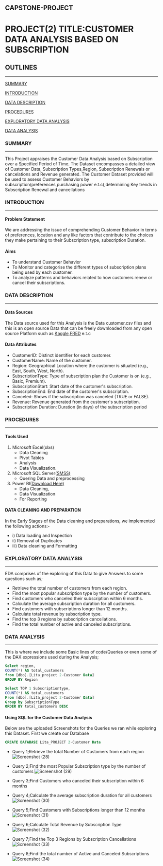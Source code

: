 ## CAPSTONE-PROJECT
# PROJECT(2) TITLE:CUSTOMER DATA ANALYSIS BASED ON SUBSCRIPTION

## OUTLINES
---
[SUMMARY](#summary)

[INTRODUCTION](#introduction)

[DATA DESCRIPTION](#data-description)

[PROCEDURES](#procedures)

[EXPLORATORY DATA ANALYSIS](#exploratory-data-analysis)

[DATA ANALYSIS](#data-analysis)


### SUMMARY
---
This Project appraises the Customer Data Analysis based on Subscription over a Specified Period of Time. The Dataset encompasses a detailed view of Customer Data, Subscription Types,Region, Subscription Renewals or cancelations and Revenue generated. The Customer Dataset provided will be used to assess Customer Behaviors by subscription(preferences,purchasing power e.t.c),determining Key trends in Subscription Renewal and cancellations

### INTRODUCTION
---
#### Problem Statement
We are addressing the issue of comprehending Customer Behavior in terms of preferences, location and any like factors that contribute to the choices they make pertaining to their Subscription type, subscription Duration.

#### Aims
- To understand Customer Behavior
- To Monitor and categorise the different types of subscription plans being used by each customer.
- To analyze patterns and behaviors related to how customers renew or cancel their subscriptions.

### DATA DESCRIPTION 
---
#### Data Sources
The Data source used for this Analysis is the Data customer.csv files and this is an open source Data that can be freely downloaded from any open source Platform such as [Kaggle](https://www.kaggle.com/datasets),[FRED](https://appsource.microsoft.com/en-us/product/office365/wa200003692?tab=overview) e.t.c

#### Data Attributes
  - CustomerID: Distinct identifier for each customer.
  - CustomerName: Name of the customer.
  - Region: Geographical Location where the customer is situated (e.g., East, South, West, North).
  - SubscriptionType: Type of subscription plan the Customer is on (e.g., Basic, Premium).
  - SubscriptionStart: Start date of the customer's subscription.
  - SubscriptionEnd: End date of the customer's subscription.
  - Canceled: Shows if the subscription was canceled (TRUE or FALSE).
  - Revenue: Revenue generated from the customer's subscription.
  - Subscription Duration: Duration (in days) of the subscription period

### PROCEDURES
---
#### Tools Used
1) Microsoft Excel(xlxs)
   - Data Cleaning
   - Pivot Tables
   - Analysis
   - Data Visualization.
2) Microsoft SQL Server([SMSS)](https://www.microsoft.com/en-us/sql-server/sql-server-2022)
   - Quering Data and preprocessing
3) Power BI([Download Here)](https://www.microsoft.com/en-us/download/details.aspx?id=58494)
   - Data Cleaning,
   - Data Visualization
   - For Reporting

#### DATA CLEANING AND PREPARATION
In the Early Stages of the Data cleaning and preparations, we implemented the following actions:-
- i) Data loading and Inspection
- ii) Removal of Duplicates
- iii) Data cleaning and Formatting

### EXPLORATORY DATA ANALYSIS
---
EDA comprises of the exploring of this Data to give Answers to some questions such as;
- Retrieve the total number of customers from each region.
- Find the most popular subscription type by the number of customers.
- Find customers who canceled their subscription within 6 months.
- Calculate the average subscription duration for all customers.
- Find customers with subscriptions longer than 12 months.
- Calculate total revenue by subscription type.
- Find the top 3 regions by subscription cancellations.
- Find the total number of active and canceled subscriptions.

### DATA ANALYSIS
---
This is where we include some Basic lines of code/Queries or even some of the DAX expressions used during the Analysis;
```SQL
Select region, 
COUNT(*) AS total_customers 
from [dbo].[Lita_project 2-Customer Data]
GROUP BY Region
```
```SQL
Select TOP 1 Subscriptiontype,
COUNT(*) AS total_customers
From [dbo].[Lita_project 2-Customer Data]
Group by SubscriptionType
ORDER BY total_customers DESC
```
#### Using SQL for the Customer Data Analysis

Below are the uploaded Screenshots for the Queries we ran  while exploring this Dataset.
First we create our Database
```SQL
CREATE DATABASE Lita_PROJECT 2-Customer Data
```
- Query 1;Retrieve the total Number of Customers from each region
![Screenshot (28)](https://github.com/user-attachments/assets/93946424-6fa7-4e98-855d-ef601e1c2160)

- Query 2;Find the most Popular Subscription type by the number of customers
![Screenshot (29)](https://github.com/user-attachments/assets/5a05f02e-5027-4628-85d8-dfe1ea1be3a0)

- Query 3;Find Customers who canceled their subscription within 6 months

- Query 4;Calculate the average subscription duration for all customers
![Screenshot (30)](https://github.com/user-attachments/assets/13982e60-cbca-4d5a-bea8-6f93ca4f2f07)

- Query 5;Find Customers with Subscriptions longer than 12 months
![Screenshot (31)](https://github.com/user-attachments/assets/4c5a5f65-24bc-4572-88a9-b281c780ac2b)

- Query 6;Calculate Total Revenue by Subscription Type
![Screenshot (32)](https://github.com/user-attachments/assets/573b1c32-c628-466b-885f-e44443bdc30a)

- Query 7;Find the Top 3 Regions by Subscription Cancellations
![Screenshot (33)](https://github.com/user-attachments/assets/7214c273-a4ba-4ebc-ba0f-e45978c9edc8)

- Query 8;Find the total number of Active and Canceled Subscriptions
![Screenshot (34)](https://github.com/user-attachments/assets/f7a074fd-f90f-4183-ad5c-78fb9a8834f2)








